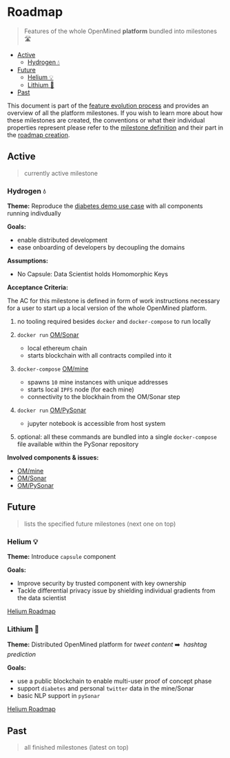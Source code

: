 # Roadmap

> Features of the whole OpenMined **platform** bundled into milestones 🛣

<!-- TOC depthFrom:2 -->

- [Active](#active)
    - [Hydrogen 💧](#hydrogen-💧)
- [Future](#future)
    - [Helium 💡](#helium-💡)
    - [Lithium 🔋](#lithium-🔋)
- [Past](#past)

<!-- /TOC -->

This document is part of the [feature evolution process](feature_evolution.md) and provides an overview of all the platform milestones. If you wish to learn more about how these milestones are created, the conventions or what their individual properties represent please refer to the [milestone definition](feature_evolution.md#milestone) and their part in the [roadmap creation](feature_evolution.md#roadmap).

## Active

> currently active milestone

### Hydrogen 💧

**Theme:** Reproduce the [diabetes demo use case](https://github.com/OpenMined/PySonar/blob/master/notebooks/Sonar%20-%20Decentralized%20Model%20Training%20Simulation%20(local%20blockchain).ipynb) with all components running indivdually

**Goals:**
* enable distributed development
* ease onboarding of developers by decoupling the domains

**Assumptions:**
* No Capsule: Data Scientist holds Homomorphic Keys

**Acceptance Criteria:**

The AC for this milestone is defined in form of work instructions necessary for a user to start up a local version of the whole OpenMined platform.

1. no tooling required besides `docker` and `docker-compose` to run locally
1. `docker run` [OM/Sonar](https://github.com/OpenMined/Sonar)
    * local ethereum chain
    * starts blockchain with all contracts compiled into it
1. `docker-compose` [OM/mine](https://github.com/OpenMined/mine.js)
    * spawns `10` mine instances with unique addresses
    * starts local `IPFS` node (for each mine)
    * connectivity to the blockhain from the OM/Sonar step
1. `docker run` [OM/PySonar](https://github.com/OpenMined/PySonar)
    * jupyter notebook is accessible from host system

1. optional: all these commands are bundled into a single `docker-compose` file available within the PySonar repository

**Involved components & issues:**
* [OM/mine](https://github.com/OpenMined/mine.js/issues?q=is%3Aissue+milestone%3AHydrogen)
* [OM/Sonar](https://github.com/OpenMined/Sonar/issues?utf8=%E2%9C%93&q=is%3Aissue%20milestone%3AHydrogen%20)
* [OM/PySonar](https://github.com/OpenMined/PySonar/issues?utf8=%E2%9C%93&q=is%3Aissue%20milestone%3AHydrogen%20)

## Future

> lists the specified future milestones (next one on top)

### Helium 💡

**Theme:** Introduce `capsule` component

**Goals:**
* Improve security by trusted component with key ownership
* Tackle differential privacy issue by shielding individual gradients from the data scientist

[Helium Roadmap](https://github.com/OpenMined/Docs/blob/docs/roadmaps--breaking-out-by-milestone/roadmaps/helium.md)

### Lithium 🔋

**Theme:** Distributed OpenMined platform for _tweet content_ ➡️  _hashtag prediction_

**Goals:**
* use a public blockchain to enable multi-user proof of concept phase
* support `diabetes` and personal `twitter` data in the mine/Sonar
* basic NLP support in `pySonar`

[Helium Roadmap](https://github.com/OpenMined/Docs/blob/docs/roadmaps--breaking-out-by-milestone/roadmaps/lithium.md)


## Past

> all finished milestones (latest on top)
